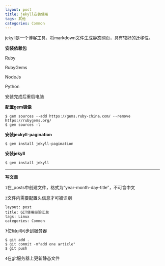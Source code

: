 ```yaml
---
layout: post
title: jekyll安装使用
tags: 其他
categories: Common
---
```


jekyll是一个博客工具，将markdown文件生成静态网页，具有较好的迁移性。

**安装依赖包**

Ruby

RubyGems

NodeJs

Python

安装完成后重启电脑

**配置gem镜像**

```
$ gem sources --add https://gems.ruby-china.com/ --remove https://rubygems.org/
$ gem sources -l
```

**安装jeckyll-pagination**

```
$ gem install jekyll-pagination
```



**安装jekyll**

```
$ gem install jekyll
```

---

**写文章**

`1`在_posts中创建文件，格式为“year-month-day-title”，不可含中文

`2`文件内需要配置头信息才可被识别

```
layout: post
title: GIT使用经验汇总
tags: Linux
categories: Common
```

`3`使用git同步到服务器

```
$ git add .
$ git commit -m"add one article"
$ git push
```

`4`在git服务器上更新静态文件



